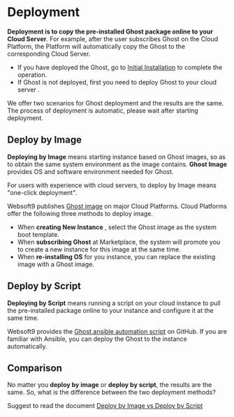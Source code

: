 # Deployment

**Deployment is to copy the pre-installed Ghost package online to your Cloud Server**. For example, after the user subscribes Ghost on the Cloud Platform, the Platform will automatically copy the Ghost to the corresponding Cloud Server.

- If you have deployed the Ghost, go to [Initial Installation](/stack-installation.md) to complete the operation.
- If Ghost is not deployed, first you need to deploy Ghost to your cloud server .

We offer two scenarios for Ghost deployment and the results are the same. The process of deployment is automatic, please wait after starting deployment.

## Deploy by Image

**Deploying by Image** means starting instance based on Ghost images, so as to obtain the same system environment as the image contains. **Ghost Image** provides OS and software environment needed for Ghost.

For users with experience with cloud servers, to deploy by Image means "one-click deployment".

Websoft9 publishes [Ghost image](https://apps.websoft9.com/ghost) on major Cloud Platforms. Cloud Platforms offer the following three methods to deploy image. 

* When **creating New Instance** , select the Ghost image as the system boot template.
* When **subscribing Ghost** at Marketplace, the system will promote you to create a new instance for this image at the same time.
* When **re-installing OS** for you instance, you can replace the existing image with a Ghost image.

## Deploy by Script

**Deploying by Script** means running a script on your cloud instance to pull the pre-installed package online to your instance and configure it at the same time.

Websoft9 provides the [Ghost ansible automation script](https://github.com/Websoft9/ansible-ghost) on GitHub. If you are familiar with Ansible, you can deploy the Ghost to the instance automatically.

## Comparison

No matter you **deploy by image** or **deploy by script**, the results are the same. So, what is the difference between the two deployment methods?

Suggest to read the document [Deploy by Image vs Deploy by Script](https://support.websoft9.com/docs/faq/bz-product.html#deployment-comparison)